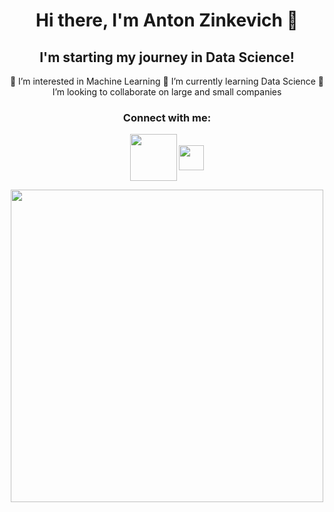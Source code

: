 <div align="center">
 
# Hi there, I'm Anton Zinkevich 👋

## I'm starting my journey in Data Science!
👀 I’m interested in Machine Learning
🌱 I’m currently learning Data Science
💞️ I’m looking to collaborate on large and small companies

### Connect with me:
[<img align="center" width="75px" src="https://github.com/znkvch/znkvch/assets/138566114/eab0bc5e-2a1e-4a3b-a3eb-c5a1a0720cc9" />](https://www.linkedin.com/in/anton-zinkevich-8a47ba28a/)
[<img align="center" width="40px" src="https://github.com/znkvch/znkvch/assets/138566114/9a4df41a-ceea-4156-aed6-3259f51c5fe1" />](https://t.me/znkvch_a)

  <img src="https://media.giphy.com/media/3yRHVLXGeodopGpq7l/giphy.gif" width="500"/>
</div>
